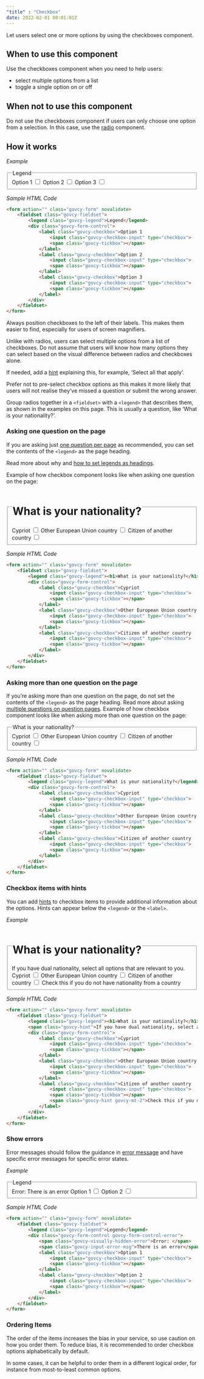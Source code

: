 ```yaml
---
"title" : "Checkbox"
date: 2022-02-01 00:01:01Z
---
```

Let users select one or more options by using the checkboxes component.

## When to use this component
Use the checkboxes component when you need to help users:
- select multiple options from a list
- toggle a single option on or off

## When not to use this component
Do not use the checkboxes component if users can only choose one option from a selection. In this case, use the [radio](../radio) component.

## How it works

*Example*
<div class="govcy-container govcy-p-4  govcy-br-1 govcy-br-standard govcy-mb-4">
<form action="" class="govcy-form" novalidate>
    <fieldset class="govcy-fieldset">
        <legend class="govcy-legend">Legend</legend>
        <div class="govcy-form-control">
            <label class="govcy-checkbox">Option 1
                <input class="govcy-checkbox-input" type="checkbox">
                <span class="govcy-tickbox"></span>
            </label>
            <label class="govcy-checkbox">Option 2
                <input class="govcy-checkbox-input" type="checkbox">
                <span class="govcy-tickbox"></span>
            </label>
            <label class="govcy-checkbox">Option 3
                <input class="govcy-checkbox-input" type="checkbox">
                <span class="govcy-tickbox"></span>
            </label>
        </div>
    </fieldset>
</form>
</div>

*Sample HTML Code*

```html
<form action="" class="govcy-form" novalidate>
    <fieldset class="govcy-fieldset">
        <legend class="govcy-legend">Legend</legend>
        <div class="govcy-form-control">
            <label class="govcy-checkbox">Option 1
                <input class="govcy-checkbox-input" type="checkbox">
                <span class="govcy-tickbox"></span>
            </label>
            <label class="govcy-checkbox">Option 2
                <input class="govcy-checkbox-input" type="checkbox">
                <span class="govcy-tickbox"></span>
            </label>
            <label class="govcy-checkbox">Option 3
                <input class="govcy-checkbox-input" type="checkbox">
                <span class="govcy-tickbox"></span>
            </label>
        </div>
    </fieldset>
</form>
```

Always position checkboxes to the left of their labels. This makes them easier to find, especially for users of screen magnifiers.

Unlike with radios, users can select multiple options from a list of checkboxes. Do not assume that users will know how many options they can select based on the visual difference between radios and checkboxes alone.

If needed, add a [hint](../../patterns/hint_text) explaining this, for example, ‘Select all that apply’.

Prefer not to pre-select checkbox options as this makes it more likely that users will not realise they’ve missed a question or submit the wrong answer. 

Group radios together in a `<fieldset>` with a `<legend>` that describes them, as shown in the examples on this page. This is usually a question, like ‘What is your nationality?’.

### Asking one question on the page
If you are asking just [one question per page](../../patterns/question_pages/#start-by-asking-one-question-per-page) as recommended, you can set the contents of the `<legend>` as the page heading. 

Read more about why and [how to set legends as headings](../../patterns/labels_and_legend_headings).

Example of how checkbox component looks like when asking one question on the page:
<div class="govcy-container govcy-p-4  govcy-br-1 govcy-br-standard govcy-mb-4">
<form action="" class="govcy-form" novalidate>
    <fieldset class="govcy-fieldset">
        <legend class="govcy-legend"><h1>What is your nationality?</h1></legend>
        <div class="govcy-form-control">
            <label class="govcy-checkbox">Cypriot
                <input class="govcy-checkbox-input" type="checkbox">
                <span class="govcy-tickbox"></span>
            </label>
            <label class="govcy-checkbox">Other European Union country
                <input class="govcy-checkbox-input" type="checkbox">
                <span class="govcy-tickbox"></span>
            </label>
            <label class="govcy-checkbox">Citizen of another country
                <input class="govcy-checkbox-input" type="checkbox">
                <span class="govcy-tickbox"></span>
            </label>
        </div>
    </fieldset>
</form>
</div>

*Sample HTML Code*
```html
<form action="" class="govcy-form" novalidate>
    <fieldset class="govcy-fieldset">
        <legend class="govcy-legend"><h1>What is your nationality?</h1></legend>
        <div class="govcy-form-control">
            <label class="govcy-checkbox">Cypriot
                <input class="govcy-checkbox-input" type="checkbox">
                <span class="govcy-tickbox"></span>
            </label>
            <label class="govcy-checkbox">Other European Union country
                <input class="govcy-checkbox-input" type="checkbox">
                <span class="govcy-tickbox"></span>
            </label>
            <label class="govcy-checkbox">Citizen of another country
                <input class="govcy-checkbox-input" type="checkbox">
                <span class="govcy-tickbox"></span>
            </label>
        </div>
    </fieldset>
</form>
```

### Asking more than one question on the page
If you’re asking more than one question on the page, do not set the contents of the `<legend>` as the page heading. Read more about asking [multiple questions on question pages](../../patterns/question_pages/#asking-multiple-questions-on-a-page).
Example of how checkbox component looks like when asking more than one question on the page:
<div class="govcy-container govcy-p-4  govcy-br-1 govcy-br-standard govcy-mb-4">
<form action="" class="govcy-form" novalidate>
    <fieldset class="govcy-fieldset">
        <legend class="govcy-legend">What is your nationality?</legend>
        <div class="govcy-form-control">
            <label class="govcy-checkbox">Cypriot
                <input class="govcy-checkbox-input" type="checkbox">
                <span class="govcy-tickbox"></span>
            </label>
            <label class="govcy-checkbox">Other European Union country
                <input class="govcy-checkbox-input" type="checkbox">
                <span class="govcy-tickbox"></span>
            </label>
            <label class="govcy-checkbox">Citizen of another country
                <input class="govcy-checkbox-input" type="checkbox">
                <span class="govcy-tickbox"></span>
            </label>
        </div>
    </fieldset>
</form>
</div>

*Sample HTML Code*
```html
<form action="" class="govcy-form" novalidate>
    <fieldset class="govcy-fieldset">
        <legend class="govcy-legend">What is your nationality?</legend>
        <div class="govcy-form-control">
            <label class="govcy-checkbox">Cypriot
                <input class="govcy-checkbox-input" type="checkbox">
                <span class="govcy-tickbox"></span>
            </label>
            <label class="govcy-checkbox">Other European Union country
                <input class="govcy-checkbox-input" type="checkbox">
                <span class="govcy-tickbox"></span>
            </label>
            <label class="govcy-checkbox">Citizen of another country
                <input class="govcy-checkbox-input" type="checkbox">
                <span class="govcy-tickbox"></span>
            </label>
        </div>
    </fieldset>
</form>
```

### Checkbox items with hints
You can add [hints](../../patterns/hint_text) to checkbox items to provide additional information about the options. Hints can appear below the `<legend>` or the `<label>`.

*Example*
<div class="govcy-container govcy-p-4  govcy-br-1 govcy-br-standard govcy-mb-4">
<form action="" class="govcy-form" novalidate>
    <fieldset class="govcy-fieldset">
        <legend class="govcy-legend"><h1>What is your nationality?</h1></legend>
        <span class="govcy-hint">If you have dual nationality, select all options that are relevant to you. </span>
        <div class="govcy-form-control">
            <label class="govcy-checkbox">Cypriot
                <input class="govcy-checkbox-input" type="checkbox">
                <span class="govcy-tickbox"></span>
            </label>
            <label class="govcy-checkbox">Other European Union country
                <input class="govcy-checkbox-input" type="checkbox">
                <span class="govcy-tickbox"></span>
            </label>
            <label class="govcy-checkbox">Citizen of another country
                <input class="govcy-checkbox-input" type="checkbox">
                <span class="govcy-tickbox"></span>
                <span class="govcy-hint govcy-mt-2">Check this if you do not have nationality from a country </span>
            </label>
        </div>
    </fieldset>
</form>
</div>

*Sample HTML Code*
```html
<form action="" class="govcy-form" novalidate>
    <fieldset class="govcy-fieldset">
        <legend class="govcy-legend"><h1>What is your nationality?</h1></legend>
        <span class="govcy-hint">If you have dual nationality, select all options that are relevant to you. </span>
        <div class="govcy-form-control">
            <label class="govcy-checkbox">Cypriot
                <input class="govcy-checkbox-input" type="checkbox">
                <span class="govcy-tickbox"></span>
            </label>
            <label class="govcy-checkbox">Other European Union country
                <input class="govcy-checkbox-input" type="checkbox">
                <span class="govcy-tickbox"></span>
            </label>
            <label class="govcy-checkbox">Citizen of another country
                <input class="govcy-checkbox-input" type="checkbox">
                <span class="govcy-tickbox"></span>
                <span class="govcy-hint govcy-mt-2">Check this if you do not have nationality from a country </span>
            </label>
        </div>
    </fieldset>
</form>
```

### Show errors

Error messages should follow the guidance in [error message](../error_message) and have specific error messages for specific error states.

*Example*
<div class="govcy-container govcy-p-4  govcy-br-1 govcy-br-standard govcy-mb-4">
<form action="" class="govcy-form" novalidate>
    <fieldset class="govcy-fieldset">
        <legend class="govcy-legend">Legend</legend>
        <div class="govcy-form-control govcy-form-control-error">
            <span class="govcy-visually-hidden-error">Error: </span>
            <span class="govcy-input-error-msg">There is an error</span>
            <label class="govcy-checkbox">Option 1
                <input class="govcy-checkbox-input" type="checkbox">
                <span class="govcy-tickbox"></span>
            </label>
            <label class="govcy-checkbox">Option 2
                <input class="govcy-checkbox-input" type="checkbox">
                <span class="govcy-tickbox"></span>
            </label>
        </div>
    </fieldset>
</form>
</div>

*Sample HTML Code*
```html
<form action="" class="govcy-form" novalidate>
    <fieldset class="govcy-fieldset">
        <legend class="govcy-legend">Legend</legend>
        <div class="govcy-form-control govcy-form-control-error">
            <span class="govcy-visually-hidden-error">Error: </span>
            <span class="govcy-input-error-msg">There is an error</span>
            <label class="govcy-checkbox">Option 1
                <input class="govcy-checkbox-input" type="checkbox">
                <span class="govcy-tickbox"></span>
            </label>
            <label class="govcy-checkbox">Option 2
                <input class="govcy-checkbox-input" type="checkbox">
                <span class="govcy-tickbox"></span>
            </label>
        </div>
    </fieldset>
</form>
```

### Ordering Items
The order of the items increases the bias in your service, so use caution on how you order them. To reduce bias, it is recommended to order checkbox options alphabetically by default. 

In some cases, it can be helpful to order them in a different logical order, for instance from most-to-least common options.
